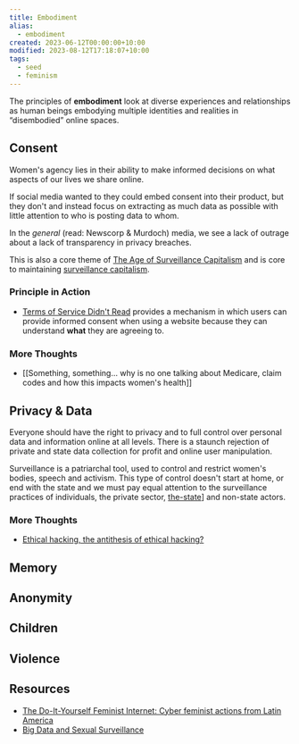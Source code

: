 ```yaml
---
title: Embodiment
alias:
  - embodiment
created: 2023-06-12T00:00:00+10:00
modified: 2023-08-12T17:18:07+10:00
tags:
  - seed
  - feminism
---
```


The principles of **embodiment** look at diverse experiences and relationships as human beings embodying multiple identities and realities in “disembodied” online spaces.

## Consent

Women's agency lies in their ability to make informed decisions on what aspects of our lives we share online.

If social media wanted to they could embed consent into their product, but they don't and instead focus on extracting as much data as possible with little attention to who is posting data to whom.

In the *general* (read: Newscorp & Murdoch) media, we see a lack of outrage about a lack of transparency in privacy breaches.

This is also a core theme of [The Age of Surveillance Capitalism](../the-antilibrary/the-age-of-surveillance-capitalism.md) and is core to maintaining [surveillance capitalism](surveillance-capitalism.md).

### Principle in Action

- [Terms of Service Didn't Read](https://tosdr.org/) provides a mechanism in which users can provide informed consent when using a website because they can understand **what** they are agreeing to.

### More Thoughts

- [[Something, something… why is no one talking about Medicare, claim codes and how this impacts women's health]]

## Privacy & Data

Everyone should have the right to privacy and to full control over personal data and information online at all levels. There is a staunch rejection of private and state data collection for profit and online user manipulation.

Surveillance is a patriarchal tool, used to control and restrict women's bodies, speech and activism. This type of control doesn't start at home, or end with the state and we must pay equal attention to the surveillance practices of individuals, the private sector, [the-state](the-state.md)] and non-state actors.

### More Thoughts

- [Ethical hacking, the antithesis of ethical hacking?](private/Ethical%20hacking,%20the%20antithesis%20of%20ethical%20hacking?.md)

## Memory

## Anonymity

## Children

## Violence

## Resources

- [The Do-It-Yourself Feminist Internet: Cyber feminist actions from Latin America](https://feministinternet.org/index.php/en/resource/do-it-yourself-feminist-internet-cyber-feminist-actions-latin-america)
- [Big Data and Sexual Surveillance](https://feministinternet.org/en/resource/big-data-and-sexual-surveillance)